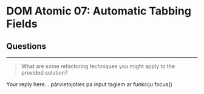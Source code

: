 # DOM Atomic 07: Automatic Tabbing Fields

## Questions

---

> What are some refactoring techniques you might apply to the provided solution?

Your reply here...
pārvietojoties pa input tagiem ar funkciju focus()
